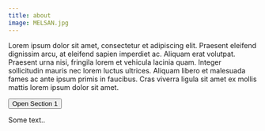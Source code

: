 ```yaml
---
title: about
image: MELSAN.jpg
---
```

Lorem ipsum dolor sit amet, consectetur et adipiscing elit. Praesent eleifend dignissim arcu, at eleifend sapien imperdiet ac. Aliquam erat volutpat. Praesent urna nisi, fringila lorem et vehicula lacinia quam. Integer sollicitudin mauris nec lorem luctus ultrices. Aliquam libero et malesuada fames ac ante ipsum primis in faucibus. Cras viverra ligula sit amet ex mollis mattis lorem ipsum dolor sit amet.

<button onclick="toggle('part1')">
Open Section 1</button>

<div id="part1" class="w3-container w3-hide">
  <p>Some text..</p>
</div>
